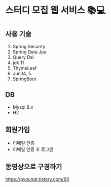 # 스터디 모집 웹 서비스 📚💻
## 사용 기술
1. Spring Security
2. Spring Data Jpa
3. Query Dsl
4. jdk 11
5. ThymeLeaf
6. Junit4, 5
7. SpringBoot
## DB
- Mysql 8.x  
- H2
## 회원가입
- 이메일 인증
- 이메일 인증 후 로그인 
## 동영상으로 구경하기
https://pyoungt.tistory.com/60
